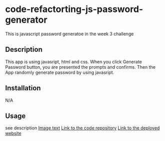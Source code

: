 # code-refactorting-js-password-generator
This is javascript password generatoe in the week 3 challenge 

## Description
This app is using javasript, html and css. When you click Generate Password button, you are presented the prompts and confirms. Then the App randomly generate password by using javasript.

## Installation

N/A

## Usage

see description 
[Image text](./Assets/screenshot.png) 
[Link to the code repository](https://github.com/CQlove/code-refactorting-js-password-generator)
[Link to the deployed website](https://cqlove.github.io/code-refactoring-js-password-generator/)
